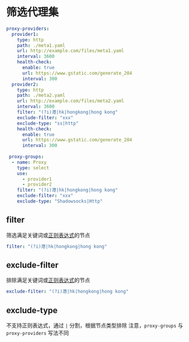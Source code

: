 # 筛选代理集

```yaml
proxy-providers:
  provider1:
    type: http
    path: ./meta1.yaml
    url: http://example.com/files/meta1.yaml
    interval: 3600
    health-check:
      enable: true
      url: https://www.gstatic.com/generate_204
      interval: 300
  provider2:
    type: http
    path: ./meta2.yaml
    url: http://example.com/files/meta2.yaml
    interval: 3600
    filter: "(?i)港|hk|hongkong|hong kong"
    exclude-filter: "xxx"
    exclude-type: "ss|http"
    health-check:
      enable: true
      url: https://www.gstatic.com/generate_204
      interval: 300
  
 proxy-groups: 
  - name: Proxy
    type: select
    use:
      - provider1
      - provider2
    filter: "(?i)港|hk|hongkong|hong kong"
    exclude-filter: "xxx"
    exclude-type: "Shadowsocks|Http"
```

## filter

筛选满足关键词或[正则表达式](https://github.com/ziishaned/learn-regex/blob/master/translations/README-cn.md)的节点
```yaml
filter: "(?i)港|hk|hongkong|hong kong"
```



## exclude-filter
排除满足关键词或[正则表达式](https://github.com/ziishaned/learn-regex/blob/master/translations/README-cn.md)的节点

```yaml
exclude-filter: "(?i)港|hk|hongkong|hong kong"
```


## exclude-type

不支持正则表达式，通过 `|` 分割，根据节点类型排除
注意，`proxy-groups` 与 `proxy-providers` 写法不同
